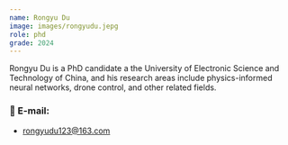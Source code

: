 ```yaml
---
name: Rongyu Du
image: images/rongyudu.jepg
role: phd
grade: 2024
---
```


Rongyu Du is a PhD candidate a the University of Electronic Science and Technology of China, and his research areas include physics-informed neural networks, drone control, and other related fields.

### 📧 E-mail:
- rongyudu123@163.com
